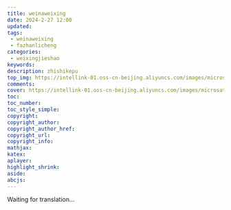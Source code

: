 ```yaml
---
title: weinaweixing
date: 2024-2-27 12:00
updated:
tags:
 - weinaweixing
 - fazhanlicheng
categories: 
 - weixingjieshao
keywords:
description: zhishikepu
top_img: https://intellink-01.oss-cn-beijing.aliyuncs.com/images/microsatellite_inf/Weight.png
comments:
cover: https://intellink-01.oss-cn-beijing.aliyuncs.com/images/microsatellite_inf/Weight.png
toc:
toc_number:
toc_style_simple:
copyright:
copyright_author:
copyright_author_href:
copyright_url:
copyright_info:
mathjax:
katex:
aplayer:
highlight_shrink:
aside:
abcjs:
---
```


Waiting for translation...
